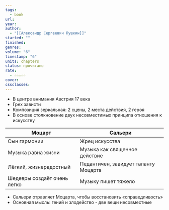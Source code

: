 ```yaml
---
tags:
  - book
url: 
year: 
author:
  - "[[Александр Сергеевич Пушкин]]"
started: ""
finished: 
genres: 
volume: "6"
timestamp: "6"
units: chapters
status: прочитано
rate:
  - ☆☆☆☆☆
cover: 
cssclasses:
---
```

- В центре внимания Австрия 17 века
- Грех зависти
- Композиция зеркальная: 2 сцены, 2 места действия, 2 героя
- В основе столкновение двух несовместимых принципа отношения к искусству

| Моцарт                      | Сальери                              |
| --------------------------- | ------------------------------------ |
| Сын гармонии                | Жрец искусства                       |
| Музыка равна жизни          | Музыка как священное действие        |
| Лёгкий, жизнерадостный      | Педантичен, завидует таланту Моцарта |
| Шедевры создаёт очень легко | Музыку пишет тяжело                  |
- Сальери отравляет Моцарта, чтобы восстановить «справедливость»
- Основная мысль: гений и злодейство - две вещи несовместные 